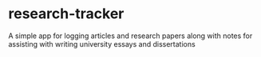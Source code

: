 # research-tracker
A simple app for logging articles and research papers along with notes for assisting with writing university essays and dissertations
